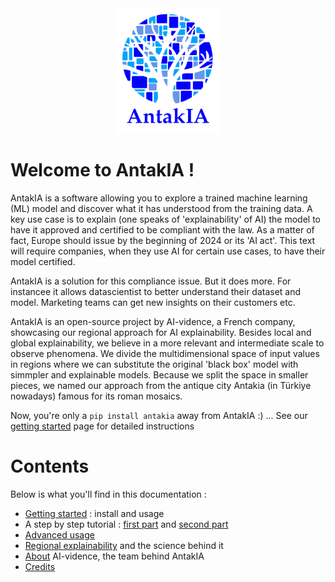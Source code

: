 <div style="text-align:center"><img src="img/antakia.svg" height="200"></div>

# Welcome to AntakIA !

AntakIA is a software allowing you to explore a trained machine learning (ML) model and discover what it has understood from the training data. A key use case is to explain (one speaks of 'explainability' of AI) the model to have it approved and certified to be compliant with the law. As a matter of fact, Europe should issue by the beginning of 2024 or its 'AI act'. This text will require companies, when they use AI for certain use cases, to have their model certified.

AntakIA is a solution for this compliance issue. But it does more. For instancee it allows datascientist to better understand their dataset and model. Marketing teams can get new insights on their customers etc.

AntakIA is an open-source project by AI-vidence, a French company, showcasing our regional approach for AI explainability. Besides local and global explainability, we believe in a more relevant and intermediate scale to observe phenomena. We divide the multidimensional space of input values in regions where we can substitute the original 'black box' model with simmpler and explainable models. Because we split the space in smaller pieces, we named our approach from the antique city Antakia (in Türkiye nowadays) famous for its roman mosaics.

Now, you're only a ```pip install antakia``` away from AntakIA  :) ... See our [getting started](getting_started.md) page for detailed instructions


# Contents

Below is what you'll find in this documentation :
* [Getting started](getting_started.md) : install and usage
* A step by step tutorial : [first part](tutorial1.md) and [second part](tutorial2.md)
* [Advanced usage](advanced.md)
* [Regional explainability](regional_explain.md) and the science behind it
* [About](about.md) AI-vidence, the team behind AntakIA
* [Credits](credits)

